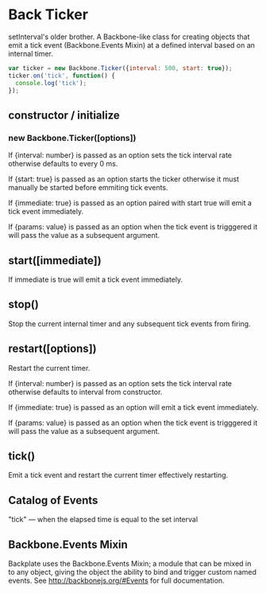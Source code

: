 # Back Ticker

setInterval's older brother. A Backbone-like class for creating objects that emit a tick event (Backbone.Events Mixin) at a defined interval based on an internal timer.

```js
var ticker = new Backbone.Ticker({interval: 500, start: true});
ticker.on('tick', function() {
  console.log('tick');
});
```

## constructor / initialize
### new Backbone.Ticker([options])

If {interval: number} is passed as an option sets the tick interval rate otherwise defaults to every 0 ms.

If {start: true} is passed as an option starts the ticker otherwise it must manually be started before emmiting tick events.

If {immediate: true} is passed as an option paired with start true will emit a tick event immediately.

If {params: value} is passed as an option when the tick event is trigggered it will pass the value as a subsequent argument.

## start([immediate])

If immediate is true will emit a tick event immediately.

## stop()

Stop the current internal timer and any subsequent tick events from firing.

## restart([options])

Restart the current timer.

If {interval: number} is passed as an option sets the tick interval rate otherwise defaults to interval from constructor.

If {immediate: true} is passed as an option will emit a tick event immediately.

If {params: value} is passed as an option when the tick event is trigggered it will pass the value as a subsequent argument.

## tick()

Emit a tick event and restart the current timer effectively restarting.

## Catalog of Events
"tick" — when the elapsed time is equal to the set interval

## Backbone.Events Mixin
Backplate uses the Backbone.Events Mixin; a module that can be mixed in to any object, giving the object the ability to bind and trigger custom named events. 
See http://backbonejs.org/#Events for full documentation.
